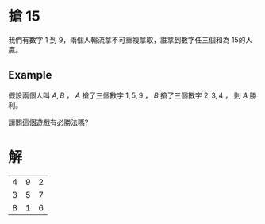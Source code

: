 <script src="https://cdn.mathjax.org/mathjax/latest/MathJax.js?config=TeX-AMS-MML_HTMLorMML" type="text/javascript"></script>
<script type="text/x-mathjax-config">
MathJax.Hub.Config({
    tex2jax: {
    inlineMath: [ ["$","$"], ["\(","\)"] ],
    processEscapes: true
    }
});
</script>



# 搶 $15$
我們有數字 $1$ 到 $9$，兩個人輪流拿不可重複拿取，誰拿到數字任三個和為 $15$的人贏。

## Example
假設兩個人叫 $A,B$ ， $A$ 搶了三個數字 $1, 5, 9$ ， $B$ 搶了三個數字 $2, 3, 4$ ，
則 $A$ 勝利。

請問這個遊戲有必勝法嗎?



# 解

|  |  |  |
| :-----: | :----: | :----: |
| 4 | 9 | 2 |
| 3 | 5 | 7 |
| 8 | 1 | 6 |




